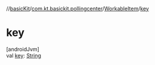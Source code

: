 //[basicKit](../../../index.md)/[com.kt.basickit.pollingcenter](../index.md)/[WorkableItem](index.md)/[key](key.md)

# key

[androidJvm]\
val [key](key.md): [String](https://kotlinlang.org/api/latest/jvm/stdlib/kotlin/-string/index.html)
